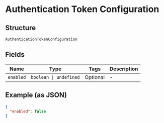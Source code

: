 
# Authentication Token Configuration

## Structure

`AuthenticationTokenConfiguration`

## Fields

| Name | Type | Tags | Description |
|  --- | --- | --- | --- |
| `enabled` | `boolean \| undefined` | Optional | - |

## Example (as JSON)

```json
{
  "enabled": false
}
```

